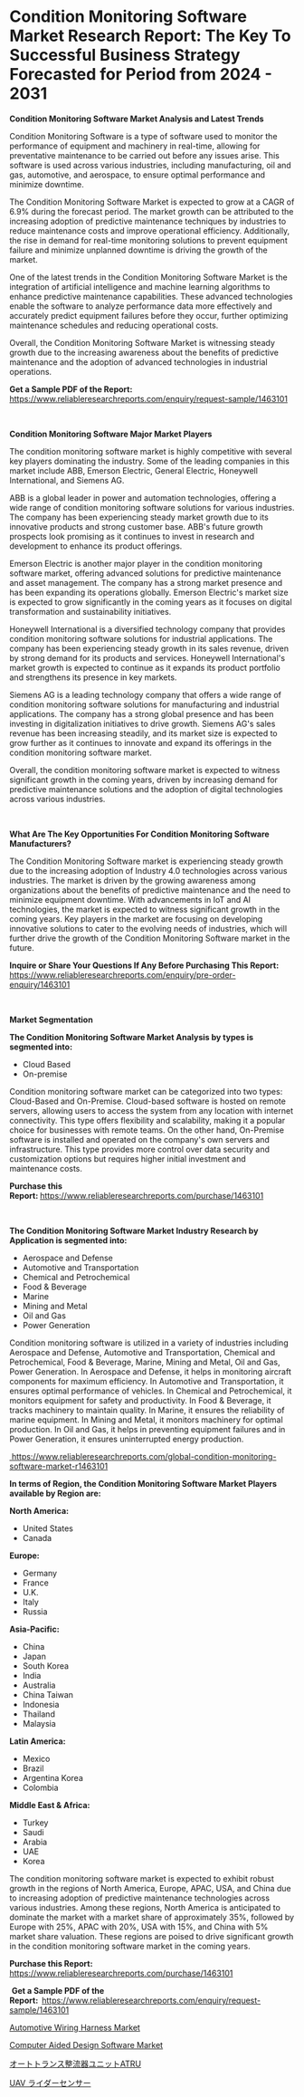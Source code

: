 <p><h1>Condition Monitoring Software Market Research Report: The Key To Successful Business Strategy Forecasted for Period from 2024 - 2031</h1></p><p><strong>Condition Monitoring Software Market Analysis and Latest Trends</strong></p>
<p><p>Condition Monitoring Software is a type of software used to monitor the performance of equipment and machinery in real-time, allowing for preventative maintenance to be carried out before any issues arise. This software is used across various industries, including manufacturing, oil and gas, automotive, and aerospace, to ensure optimal performance and minimize downtime.</p><p>The Condition Monitoring Software Market is expected to grow at a CAGR of 6.9% during the forecast period. The market growth can be attributed to the increasing adoption of predictive maintenance techniques by industries to reduce maintenance costs and improve operational efficiency. Additionally, the rise in demand for real-time monitoring solutions to prevent equipment failure and minimize unplanned downtime is driving the growth of the market.</p><p>One of the latest trends in the Condition Monitoring Software Market is the integration of artificial intelligence and machine learning algorithms to enhance predictive maintenance capabilities. These advanced technologies enable the software to analyze performance data more effectively and accurately predict equipment failures before they occur, further optimizing maintenance schedules and reducing operational costs.</p><p>Overall, the Condition Monitoring Software Market is witnessing steady growth due to the increasing awareness about the benefits of predictive maintenance and the adoption of advanced technologies in industrial operations.</p></p>
<p><strong>Get a Sample PDF of the Report:&nbsp;</strong> <a href="https://www.reliableresearchreports.com/enquiry/request-sample/1463101">https://www.reliableresearchreports.com/enquiry/request-sample/1463101</a></p>
<p>&nbsp;</p>
<p><strong>Condition Monitoring Software Major Market Players</strong></p>
<p><p>The condition monitoring software market is highly competitive with several key players dominating the industry. Some of the leading companies in this market include ABB, Emerson Electric, General Electric, Honeywell International, and Siemens AG.</p><p>ABB is a global leader in power and automation technologies, offering a wide range of condition monitoring software solutions for various industries. The company has been experiencing steady market growth due to its innovative products and strong customer base. ABB's future growth prospects look promising as it continues to invest in research and development to enhance its product offerings.</p><p>Emerson Electric is another major player in the condition monitoring software market, offering advanced solutions for predictive maintenance and asset management. The company has a strong market presence and has been expanding its operations globally. Emerson Electric's market size is expected to grow significantly in the coming years as it focuses on digital transformation and sustainability initiatives.</p><p>Honeywell International is a diversified technology company that provides condition monitoring software solutions for industrial applications. The company has been experiencing steady growth in its sales revenue, driven by strong demand for its products and services. Honeywell International's market growth is expected to continue as it expands its product portfolio and strengthens its presence in key markets.</p><p>Siemens AG is a leading technology company that offers a wide range of condition monitoring software solutions for manufacturing and industrial applications. The company has a strong global presence and has been investing in digitalization initiatives to drive growth. Siemens AG's sales revenue has been increasing steadily, and its market size is expected to grow further as it continues to innovate and expand its offerings in the condition monitoring software market. </p><p>Overall, the condition monitoring software market is expected to witness significant growth in the coming years, driven by increasing demand for predictive maintenance solutions and the adoption of digital technologies across various industries.</p></p>
<p>&nbsp;</p>
<p><strong>What Are The Key Opportunities For Condition Monitoring Software Manufacturers?</strong></p>
<p><p>The Condition Monitoring Software market is experiencing steady growth due to the increasing adoption of Industry 4.0 technologies across various industries. The market is driven by the growing awareness among organizations about the benefits of predictive maintenance and the need to minimize equipment downtime. With advancements in IoT and AI technologies, the market is expected to witness significant growth in the coming years. Key players in the market are focusing on developing innovative solutions to cater to the evolving needs of industries, which will further drive the growth of the Condition Monitoring Software market in the future.</p></p>
<p><strong>Inquire or Share Your Questions If Any Before Purchasing This Report:</strong> <a href="https://www.reliableresearchreports.com/enquiry/pre-order-enquiry/1463101">https://www.reliableresearchreports.com/enquiry/pre-order-enquiry/1463101</a></p>
<p>&nbsp;</p>
<p><strong>Market Segmentation</strong></p>
<p><strong>The Condition Monitoring Software Market Analysis by types is segmented into:</strong></p>
<p><ul><li>Cloud Based</li><li>On-premise</li></ul></p>
<p><p>Condition monitoring software market can be categorized into two types: Cloud-Based and On-Premise. Cloud-based software is hosted on remote servers, allowing users to access the system from any location with internet connectivity. This type offers flexibility and scalability, making it a popular choice for businesses with remote teams. On the other hand, On-Premise software is installed and operated on the company's own servers and infrastructure. This type provides more control over data security and customization options but requires higher initial investment and maintenance costs.</p></p>
<p><strong>Purchase this Report:&nbsp;</strong><a href="https://www.reliableresearchreports.com/purchase/1463101">https://www.reliableresearchreports.com/purchase/1463101</a></p>
<p>&nbsp;</p>
<p><strong>The Condition Monitoring Software Market Industry Research by Application is segmented into:</strong></p>
<p><ul><li>Aerospace and Defense</li><li>Automotive and Transportation</li><li>Chemical and Petrochemical</li><li>Food & Beverage</li><li>Marine</li><li>Mining and Metal</li><li>Oil and Gas</li><li>Power Generation</li></ul></p>
<p><p>Condition monitoring software is utilized in a variety of industries including Aerospace and Defense, Automotive and Transportation, Chemical and Petrochemical, Food & Beverage, Marine, Mining and Metal, Oil and Gas, Power Generation. In Aerospace and Defense, it helps in monitoring aircraft components for maximum efficiency. In Automotive and Transportation, it ensures optimal performance of vehicles. In Chemical and Petrochemical, it monitors equipment for safety and productivity. In Food & Beverage, it tracks machinery to maintain quality. In Marine, it ensures the reliability of marine equipment. In Mining and Metal, it monitors machinery for optimal production. In Oil and Gas, it helps in preventing equipment failures and in Power Generation, it ensures uninterrupted energy production.</p></p>
<p><a href="https://www.reliableresearchreports.com/global-condition-monitoring-software-market-r1463101">&nbsp;https://www.reliableresearchreports.com/global-condition-monitoring-software-market-r1463101</a></p>
<p><strong>In terms of Region, the Condition Monitoring Software Market Players available by Region are:</strong></p>
<p>
    <p> <strong> North America: </strong>
        <ul>
            <li>United States</li>
            <li>Canada</li>
        </ul>
        </p> 
    <p> <strong> Europe: </strong>
        <ul>
            <li>Germany</li>
            <li>France</li>
            <li>U.K.</li>
            <li>Italy</li>
            <li>Russia</li>
        </ul>
        </p> 
    <p> <strong> Asia-Pacific: </strong>
        <ul>
            <li>China</li>
            <li>Japan</li>
            <li>South Korea</li>
            <li>India</li>
            <li>Australia</li>
            <li>China Taiwan</li>
            <li>Indonesia</li>
            <li>Thailand</li>
            <li>Malaysia</li>
        </ul>
        </p> 
    <p> <strong> Latin America: </strong>
        <ul>
            <li>Mexico</li>
            <li>Brazil</li>
            <li>Argentina Korea</li>
            <li>Colombia</li>
        </ul>
        </p> 
    <p> <strong> Middle East & Africa: </strong>
        <ul>
            <li>Turkey</li>
            <li>Saudi</li>
            <li>Arabia</li>
            <li>UAE</li>
            <li>Korea</li>
        </ul>
    </p>
    </p>
<p><p>The condition monitoring software market is expected to exhibit robust growth in the regions of North America, Europe, APAC, USA, and China due to increasing adoption of predictive maintenance technologies across various industries. Among these regions, North America is anticipated to dominate the market with a market share of approximately 35%, followed by Europe with 25%, APAC with 20%, USA with 15%, and China with 5% market share valuation. These regions are poised to drive significant growth in the condition monitoring software market in the coming years.</p></p>
<p><strong>Purchase this Report: </strong><a href="https://www.reliableresearchreports.com/purchase/1463101">https://www.reliableresearchreports.com/purchase/1463101</a></p>
<p>&nbsp;<strong>Get a Sample PDF of the Report:&nbsp;&nbsp;</strong><a href="https://www.reliableresearchreports.com/enquiry/request-sample/1463101">https://www.reliableresearchreports.com/enquiry/request-sample/1463101</a></p>
<p><strong></strong></p>
<p><p><a href="https://github.com/ctanaka235/Market-Research-Report-List-1/blob/main/automotive-wiring-harness-market.md">Automotive Wiring Harness Market</a></p><p><a href="https://github.com/fkhcgcyl33/Market-Research-Report-List-1/blob/main/computer-aided-design-software-market.md">Computer Aided Design Software Market</a></p><p><a href="https://github.com/ReyesKohler20231/Market-Research-Report-List-2/blob/main/9409981180200.md">オートトランス整流器ユニットATRU</a></p><p><a href="https://github.com/adcxff01450218/Market-Research-Report-List-3/blob/main/5143745180199.md">UAV ライダーセンサー</a></p></p>
